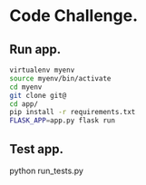 # Code Challenge.

## Run app.
```sh
virtualenv myenv
source myenv/bin/activate
cd myenv
git clone git@
cd app/
pip install -r requirements.txt
FLASK_APP=app.py flask run
```

## Test app.
python run_tests.py
